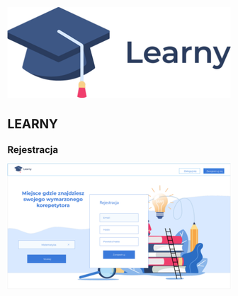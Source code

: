 ![alt text]("../../../assets/logomin.png)
# LEARNY

## Rejestracja

![alt text]("../../../assets/signup.png)


